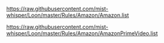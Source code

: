 https://raw.githubusercontent.com/mist-whisper/Loon/master/Rules/Amazon/Amazon.list

https://raw.githubusercontent.com/mist-whisper/Loon/master/Rules/Amazon/AmazonPrimeVideo.list
